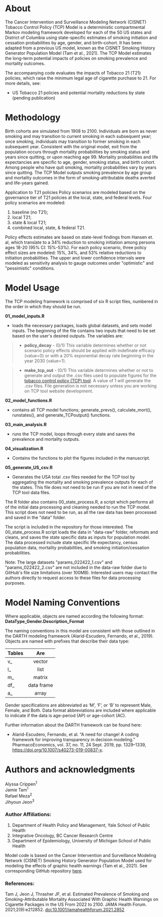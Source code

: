 # About 

The Cancer Intervention and Surveillance Modeling Network (CISNET) Tobacco Control Policy (TCP) Model is a deterministic compartmental Markov 
modeling framework developed for each of the 50 US states and District of Columbia using state-specific estimates of smoking initiation and cessation 
probabilities by age, gender, and birth-cohort. It has been adapted from a previous US model, known as the CISNET Smoking History Generator Population Model (Tam et al., 2021).
The TCP Model estimates the long-term potential impacts of policies on smoking prevalence and mortality outcomes. 

The accompanying code evaluates the impacts of Tobacco 21 (T21) policies, which raise the minimum legal age of cigarette purchase to 21. For more details, see:
*	US Tobacco 21 policies and potential mortality reductions by state (pending publication)


# Methodology 

Birth cohorts are simulated from 1908 to 2100. Individuals are born as never smoking and may transition to current smoking in each subsequent year; once smoking, 
individuals may transition to former smoking in each subsequent year. Consistent with the original model, exit from the population occurs through mortality probabilities
by smoking status and years since quitting, or upon reaching age 99. Mortality probabilities and life expectancies are specific to age, gender, smoking status, and birth cohort. 
Among people who have quit smoking, mortality probabilities vary by years since quitting. The TCP Model outputs smoking prevalence by age group and mortality outcomes 
in the form of smoking-attributable deaths averted and life-years gained. 

Application to T21 policies
Policy scenarios are modeled based on the governance tier of T21 policies at the local, state, and federal levels. Four policy scenarios are modeled: 
1.	baseline (no T21);
2.	local T21; 
3.	state & local T21; 
4.	combined local, state, & federal T21. 

Policy effects estimates are based on state-level findings from Hansen et. al, which translate to a 34% reduction to smoking initiation among persons ages 18-20 (95% CI: 15%-53%). 
For each policy scenario, three policy effect sizes are modeled: 15%, 34%, and 53% relative reductions to initiation probabilities. 
The upper and lower confidence intervals were modeled as sensitivity analysis to gauge outcomes under "optimistic" and "pessimistic" conditions. 

# Model Usage

The TCP modeling framework is comprised of six R script files, numbered in the order in which they should be run. 

**01_model_inputs.R** 
*	loads the necessary packages, loads global datasets, and sets model inputs. The beginning of the file contains two inputs that need to be set based on the user's desired outputs.
The variables are:
  
> *	**policy_decay** - (0/1) This variable determines whether or not scenario policy effects should be applied with indefinate efficacy (value=0) or
  with a 20% exponential decay rate beginning in the year 2030 (value=1).
 	
> *	**make_tcp_out** - (0/1) This variable determines whether or not to generate and output the .csv files used to populate figures for
the [tobacco control policy (TCP) tool](https://tobaccopolicyeffects.org). A value of 1 will generate the .csv files.
File generation is not necessary unless you are working on TCP tool website development. 

**02_model_functions.R**
*	contains all TCP model functions; generate_prevs(), calculate_mort(), runstates(), and generate_TCPoutput() functions.
  
**03_main_analysis.R**
*	runs the TCP model, loops through every state and saves the prevalence and mortality outputs.
 
**04_visualization.R**
*	Contains the functions to plot the figures included in the manuscript.

**05_generate_US_csv.R**
*	Generates the USA total .csv files needed for the TCP tool by aggregating the mortality and smoking prevalence outputs for each of the states.
This file does not need to be run if you are not in need of the TCP tool data files.

The R folder also contains 00_state_process.R, a script which performs all of the initial data processing and cleaning needed to run the TCP model. 
This script does not need to be run, as all the raw data has been processed and saved in the "data" folder. 

The script is included in the repository for those interested. The 00_state_process.R script loads the data in "data-raw" folder, reformats and cleans, and saves the state specific data as inputs for population model. The data processed include state specific life expectancy, census population data, mortality probabilities, and smoking initiation/cessation probabilities.

Note: The large datasets "params_022422_1.csv" and "params_022422_2.csv" are not included in the data-raw folder due to GitHub's file size limitations (over 100MB). Interested users may contact the authors directly to request access to these files for data processing purposes.

# Model Naming Conventions
Where applicable, objects are named according the following format:
**DataType_Gender.Description_Format**

The naming conventions in this model are consistent with those outlined in the DARTH modeling framework (Alarid-Escudero, Fernando, et al., 2019).
Objects are named with prefixes that describe their data type:



| Tables   |      Are      |
|----------|:-------------:|
| v_ |  vector | 
| l_ |   list  | 
| m_ | matrix | 
| df_ | data frame| 
| a_ | array | 


Gender specifications are abbreviated as ‘M’, ‘F’, or ‘B’ to represent Male, Female, and Both. 
Data format abbreviations are included where applicable to indicate if the data is age-period (AP) or age-cohort (AC).

Further information about the DARTH framework can be found here:

* Alarid-Escudero, Fernando, et al. “A need for change! A coding framework for improving transparency in decision modeling.” 
PharmacoEconomics, vol. 37, no. 11, 24 Sept. 2019, pp. 1329–1339, https://doi.org/10.1007/s40273-019-00837-x. 


# Authors and acknowledgments
Alyssa Crippen<sup>1</sup>  \
Jamie Tam<sup>1</sup>   \
Rafael Meza<sup>2</sup>   \
Jihyoun Jeon<sup>3</sup> 


### Author Affiliations:

1.	Department of Health Policy and Management, Yale School of Public Health
2.	Integrative Oncology, BC Cancer Research Centre
3.	Department of Epidemiology, University of Michigan School of Public Health
   
Model code is based on the Cancer Intervention and Surveillance Modeling Network (CISNET) Smoking History Generator Population Model
used for modeling the effects of graphic health warnings (Tam et al., 2021). See corresponding GitHub repository [here](https://github.com/mezarafael/SHG_PopModel_GHW).

### References:

Tam J, Jeon J, Thrasher JF, et al. Estimated Prevalence of Smoking and Smoking-Attributable Mortality Associated With Graphic Health Warnings
on Cigarette Packages in the US From 2022 to 2100. JAMA Health Forum. 2021;2(9):e212852. [doi:10.1001/jamahealthforum.2021.2852](https://jamanetwork.com/journals/jama-health-forum/fullarticle/2784492)



